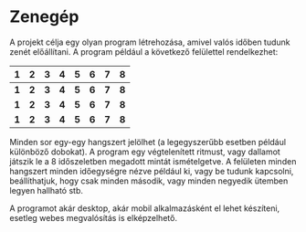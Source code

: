 # Zenegép

A projekt célja egy olyan program létrehozása, amivel valós időben tudunk zenét előállítani. A program például a következő felülettel rendelkezhet:


| 1 | 2 | 3 | 4 | 5 | 6 | 7 | 8 |
|---|---|---|---|---|---|---|---|
|**1**|**2**|**3**|**4**|**5**|**6**|**7**|**8**|
|**1**|**2**|**3**|**4**|**5**|**6**|**7**|**8**|
|**1**|**2**|**3**|**4**|**5**|**6**|**7**|**8**|

Minden sor egy-egy hangszert jelölhet (a legegyszerűbb esetben például különböző dobokat). A program egy végtelenített ritmust,
vagy dallamot játszik le a 8 időszeletben megadott mintát ismételgetve. A felületen minden hangszert minden időegységre nézve
például ki, vagy be tudunk kapcsolni, beállíthatjuk, hogy csak minden második, vagy minden negyedik ütemben legyen hallható stb.

A programot akár desktop, akár mobil alkalmazásként el lehet készíteni, esetleg webes megvalósítás is elképzelhető.
